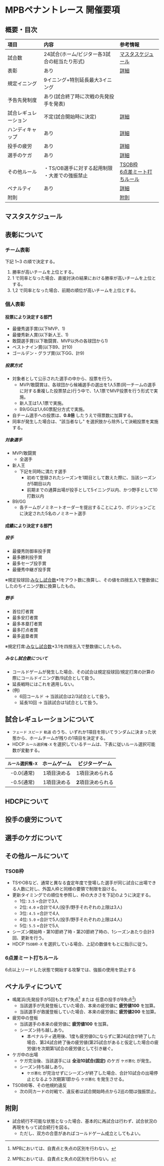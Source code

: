 # MPBペナントレース 開催要項

## 概要・目次

| 項目 | 内容 | 参考情報 |
| :--- | :--- | :--- |
| 試合数 | 24試合(ホーム/ビジター各3試合の総当たり形式) | [マスタスケジュール](#マスタスケジュール) |
| 表彰 | あり | [詳細](#表彰について) |
| 規定イニング | 9イニング+特別延長最大3イニング | |
| 予告先発制度 | あり(試合終了時に次戦の先発投手を発表) | |
| 試合レギュレーション | 不定(試合開始時に決定) | [詳細](#試合レギュレーションについて) |
| ハンディキャップ | あり | [詳細](#HDCPについて) |
| 投手の疲労 | あり | [詳細](#投手の疲労について) |
| 選手のケガ | あり | [詳細](#選手のケガについて) |
| その他ルール | ・TS/OB選手に対する起用制限<br>・大差での強振禁止 | [TSOB枠](#tsob枠)<br>[6点差ミート打ちルール](#6点差ミート打ちルール) |
| ペナルティ | あり | [詳細](#ペナルティについて) |
| 附則 | | [附則](#附則) |

## マスタスケジュール

## 表彰について

### チーム表彰

下記 1~3 の順で決定する。

1. 勝率が高いチームを上位とする。
2. 1 で同率となった場合、直接対決の結果における勝率が高いチームを上位とする。
3. 1,2 で同率となった場合、前期の順位が高いチームを上位とする。

### 個人表彰

#### 投票により決定する部門

- 最優秀選手賞(以下MVP、1)
- 最優秀新人賞(以下新人王、1)
- 敢闘選手賞(以下敢闘賞、MVP以外の各球団から1)
- ベストナイン賞(以下B9、計10)
- ゴールデン・グラブ賞(以下GG、計9)

##### 投票方式

- 対象者として公示された選手の中から、投票を行う。
    - MVP/敢闘賞は、各球団から候補選手の選出を1人5票(同一チームの選手に対する重複した投票禁止)行う中で、1人1票でMVP投票を行う形式で実施。
    - 新人王は1人1票で実施。
    - B9/GGは1人60票配分方式で実施。
- 自チーム選手への投票は、**0.8倍** したうえで得票数に加算する。
- 同率が発生した場合は、"該当者なし" を選択肢から除外して決戦投票を実施する。

##### 対象選手

- MVP/敢闘賞
    - 全選手
- 新人王
    - 下記を同時に満たす選手
        - 初めて登録されたシーズンを1期目として数えた際に、当該シーズンが5期目以内
        - 前期までの通算出場が投手として5イニング以内、かつ野手として10打数以内
- B9/GG
    - 各チームがノミネートオーダーを提出することにより、ポジションごとに決定された5名のノミネート選手

#### 成績により決定する部門

##### 投手

- 最優秀防御率投手賞
- 最多勝利投手賞
- 最多セーブ投手賞
- 最優秀中継ぎ投手賞

※規定投球回:[みなし試合数](#みなし試合数について)*1をアウト数に換算し、その値を四捨五入で整数値にしたのちイニング数に換算したもの。

##### 野手

- 首位打者賞
- 最多安打者賞
- 最多本塁打者賞
- 最多打点者賞
- 最多盗塁者賞

※規定打席:[みなし試合数](#みなし試合数について)*3.1を四捨五入で整数値にしたもの。

##### みなし試合数について

- コールドゲームが発生した場合、その試合は規定投球回/規定打席の計算の際にコールドイニング数/9試合として扱う。
- 延長戦時にはこれを適用しない。
- (例)
    - 6回コールド → 当該試合は2/3試合として扱う。
    - 延長10回 → 当該試合は1試合として扱う。

## 試合レギュレーションについて

- `フェード` `スピード` `軌道` のうち、いずれか1項目を除いてランダムに決まった状態から、ホームチームが残りの1項目を決定する。
- HDCP `ルール選択権-X` を選択しているチームは、下表に従いルール選択可能数が変動する。

| `ルール選択権-X` | ホームゲーム | ビジターゲーム |
| :---: | :---: | :---: |
| -0.0(通常) | 1項目決める | 1項目決められる |
| -0.5(通常) | 1項目決める | **2**項目決められる |

## HDCPについて

## 投手の疲労について

## 選手のケガについて

## その他ルールについて

### TSOB枠

- TSやOBなど、通常と異なる査定年度で登場した選手が同じ試合に出場できる人数に対し、外国人枠と同様の要領で制限を設ける。
- 更新タイミングでの順位を参照し、枠の大きさを下記のように決定する。
    - 1位: `3.5` =合計で3人
    - 2位: `4.0` =合計で4人(投手/野手それぞれの上限は3人)
    - 3位: `4.5` =合計で4人
    - 4位: `5.0` =合計で5人(投手/野手それぞれの上限は4人)
    - 5位: `5.5` =合計で5人
- シーズン開始時・第10節終了時・第20節終了時の、1シーズンあたり合計3回、更新を行う。
- HDCP `TSOB枠-X` を選択している場合、上記の数値をもとに指示に従う。

### 6点差ミート打ちルール

6点以上リードした状態で開始する攻撃では、強振の使用を禁止する

## ペナルティについて

- 鳴尾浜(先発投手が5回もたず7失点[^失点自責点] または 任意の投手が8失点[^失点自責点])
    - 当該選手が先発登板していた場合、本来の疲労値に **疲労値100** を加算。
    - 当該選手が救援登板していた場合、本来の疲労値に **疲労値200** を加算。
- 疲労中の登板
    - 当該選手の本来の疲労値に **疲労値100** を加算。
    - シーズン持ち越しあり。
        - 本ペナルティ適用後、1度も疲労値0にならずに第24試合が終了した場合、第24試合終了後の疲労値(第25試合があると仮定した場合の疲労値)を次期第1試合の疲労値として引き継ぐ。
- ケガ中の出場
    - ケガ完治後、当該選手には **全治10試合(固定)** のケガ `ケガ悪化` が発生。
    - シーズン持ち越しあり。
        - `ケガ悪化` が完治せずにシーズンが終了した場合、合計10試合の出場停止となるよう次期第1節から `ケガ悪化` を発生させる。
- TSOB枠等、その他規約違反
    - 次の同カードの対戦で、違反者は試合開始時点から2巡の間は強振禁止。

## 附則

- 試合続行不可能な状態となった場合、基本的に再試合は行わず、試合状況の再現をもって試合続行を図る。
    - ただし、双方の合意があればコールドゲーム成立としてもよい。

[^失点自責点]: MPBにおいては、自責点と失点の区別を行わない。
